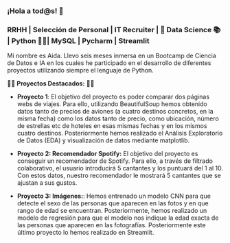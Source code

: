### ¡Hola a tod@s! 👋

### RRHH | Selección de Personal | IT Recruiter | 🚀 Data Science 📚 | Python 👩‍💻​ | MySQL | Pycharm | Streamlit

Mi nombre es Aida. Llevo seis meses inmersa en un Bootcamp de Ciencia de Datos e IA en los cuales he participado en el desarrollo de diferentes proyectos utilizando siempre el lenguaje de Python.

🔧🔧 **Proyectos Destacados:** 🔧🔧

- **Proyecto 1**: El objetivo del proyecto es poder comparar dos páginas webs de viajes. Para ello, utilizando BeautifulSoup hemos obtenido datos tanto de precios de aviones (a cuatro destinos concretos, en la misma fecha) como los datos tanto de precio, como ubicación, número de estrellas etc de hoteles en esas mismas fechas y en los mismos cuatro destinos. Posteriormente hemos realizado el Análisis Exploratorio de Datos (EDA) y visualización de datos mediante matplotlib.

- **Proyecto 2: Recomendador Spotify:** El objetivo del proyecto es conseguir un recomendador de Spotify. Para ello, a través de filtrado colaborativo, el usuario introducirá 5 cantantes y los puntuará del 1 al 10. Con estos datos, nuestro recomendador le mostrará 5 cantantes que se ajustan a sus gustos.

- **Proyecto 3: Imágenes:**: Hemos entrenado un modelo CNN para que detecte el sexo de las personas que aparecen en las fotos y en que rango de edad se encuentran. Posteriormente, hemos realizado un modelo de regresión para que el modelo nos indique la edad exacta de las personas que aparecen en las fotografías. Posteriormente este último proyecto lo hemos realizado en Streamlit.

